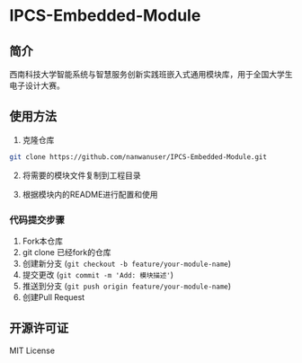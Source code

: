 # IPCS-Embedded-Module

## 简介

西南科技大学智能系统与智慧服务创新实践班嵌入式通用模块库，用于全国大学生电子设计大赛。

## 使用方法

1. 克隆仓库
```bash
git clone https://github.com/nanwanuser/IPCS-Embedded-Module.git
```

2. 将需要的模块文件复制到工程目录

3. 根据模块内的README进行配置和使用


### 代码提交步骤
1. Fork本仓库
2. git clone 已经fork的仓库
3. 创建新分支 (`git checkout -b feature/your-module-name`)
4. 提交更改 (`git commit -m 'Add: 模块描述'`)
5. 推送到分支 (`git push origin feature/your-module-name`)
6. 创建Pull Request

## 开源许可证

MIT License
